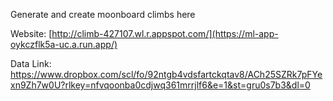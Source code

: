 Generate and create moonboard climbs here

Website: [http://climb-427107.wl.r.appspot.com/](https://ml-app-oykczflk5a-uc.a.run.app/)

Data Link: https://www.dropbox.com/scl/fo/92ntgb4vdsfartckqtav8/ACh25SZRk7pFYexn9Zh7w0U?rlkey=nfvqoonba0cdjwq361mrrjlf6&e=1&st=gru0s7b3&dl=0
